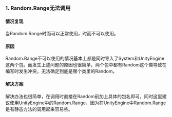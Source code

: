 ### 1. Random.Range无法调用

#### 情况复现

当Random.Range时而可以正常使用，时而不可以使用。

#### 原因

​	Random.Range不可以使用的情况基本上都是同时导入了System和UnityEngine这两个包。而发生上述问题的原因也很简单，两个包中都有Random这个类导致在编写时发生冲突，无法确定到底是哪个类里的Random。

#### 解决方案

​	解决办法也很简单，在调用时直接在Random前加上具体的包名即可。同时这里建议使用UnityEngine中的Random.Range，因为在UnityEngine中Random.Range是有静态方法的调用起来容易些。


